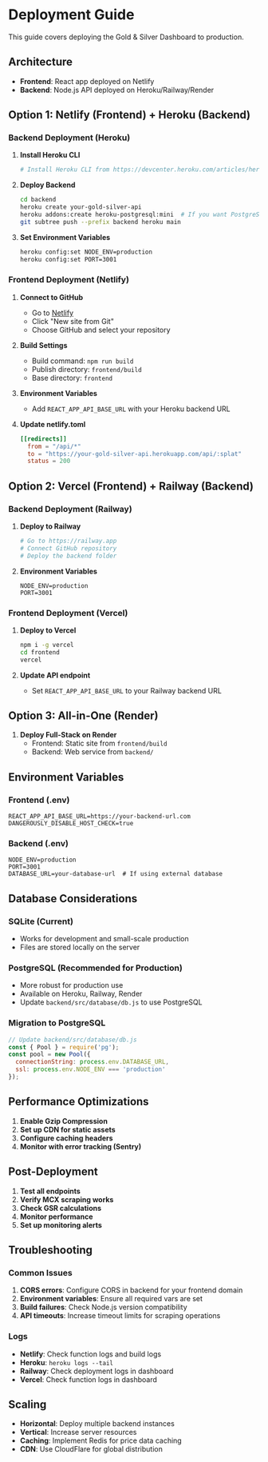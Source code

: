 # Deployment Guide

This guide covers deploying the Gold & Silver Dashboard to production.

## Architecture

- **Frontend**: React app deployed on Netlify
- **Backend**: Node.js API deployed on Heroku/Railway/Render

## Option 1: Netlify (Frontend) + Heroku (Backend)

### Backend Deployment (Heroku)

1. **Install Heroku CLI**
   ```bash
   # Install Heroku CLI from https://devcenter.heroku.com/articles/heroku-cli
   ```

2. **Deploy Backend**
   ```bash
   cd backend
   heroku create your-gold-silver-api
   heroku addons:create heroku-postgresql:mini  # If you want PostgreSQL instead of SQLite
   git subtree push --prefix backend heroku main
   ```

3. **Set Environment Variables**
   ```bash
   heroku config:set NODE_ENV=production
   heroku config:set PORT=3001
   ```

### Frontend Deployment (Netlify)

1. **Connect to GitHub**
   - Go to [Netlify](https://app.netlify.com)
   - Click "New site from Git"
   - Choose GitHub and select your repository

2. **Build Settings**
   - Build command: `npm run build`
   - Publish directory: `frontend/build`
   - Base directory: `frontend`

3. **Environment Variables**
   - Add `REACT_APP_API_BASE_URL` with your Heroku backend URL

4. **Update netlify.toml**
   ```toml
   [[redirects]]
     from = "/api/*"
     to = "https://your-gold-silver-api.herokuapp.com/api/:splat"
     status = 200
   ```

## Option 2: Vercel (Frontend) + Railway (Backend)

### Backend Deployment (Railway)

1. **Deploy to Railway**
   ```bash
   # Go to https://railway.app
   # Connect GitHub repository
   # Deploy the backend folder
   ```

2. **Environment Variables**
   ```
   NODE_ENV=production
   PORT=3001
   ```

### Frontend Deployment (Vercel)

1. **Deploy to Vercel**
   ```bash
   npm i -g vercel
   cd frontend
   vercel
   ```

2. **Update API endpoint**
   - Set `REACT_APP_API_BASE_URL` to your Railway backend URL

## Option 3: All-in-One (Render)

1. **Deploy Full-Stack on Render**
   - Frontend: Static site from `frontend/build`
   - Backend: Web service from `backend/`

## Environment Variables

### Frontend (.env)
```
REACT_APP_API_BASE_URL=https://your-backend-url.com
DANGEROUSLY_DISABLE_HOST_CHECK=true
```

### Backend (.env)
```
NODE_ENV=production
PORT=3001
DATABASE_URL=your-database-url  # If using external database
```

## Database Considerations

### SQLite (Current)
- Works for development and small-scale production
- Files are stored locally on the server

### PostgreSQL (Recommended for Production)
- More robust for production use
- Available on Heroku, Railway, Render
- Update `backend/src/database/db.js` to use PostgreSQL

### Migration to PostgreSQL
```javascript
// Update backend/src/database/db.js
const { Pool } = require('pg');
const pool = new Pool({
  connectionString: process.env.DATABASE_URL,
  ssl: process.env.NODE_ENV === 'production'
});
```

## Performance Optimizations

1. **Enable Gzip Compression**
2. **Set up CDN for static assets**
3. **Configure caching headers**
4. **Monitor with error tracking (Sentry)**

## Post-Deployment

1. **Test all endpoints**
2. **Verify MCX scraping works**
3. **Check GSR calculations**
4. **Monitor performance**
5. **Set up monitoring alerts**

## Troubleshooting

### Common Issues

1. **CORS errors**: Configure CORS in backend for your frontend domain
2. **Environment variables**: Ensure all required vars are set
3. **Build failures**: Check Node.js version compatibility
4. **API timeouts**: Increase timeout limits for scraping operations

### Logs

- **Netlify**: Check function logs and build logs
- **Heroku**: `heroku logs --tail`
- **Railway**: Check deployment logs in dashboard
- **Vercel**: Check function logs in dashboard

## Scaling

- **Horizontal**: Deploy multiple backend instances
- **Vertical**: Increase server resources
- **Caching**: Implement Redis for price data caching
- **CDN**: Use CloudFlare for global distribution
